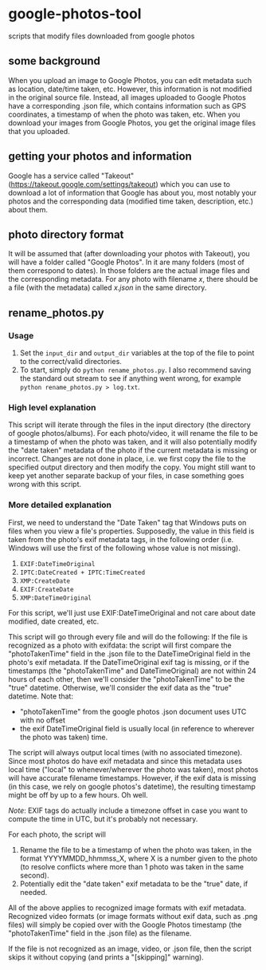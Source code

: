 # google-photos-tool
scripts that modify files downloaded from google photos

## some background
When you upload an image to Google Photos, you can edit metadata such as
location, date/time taken, etc. However, this information is not modified in
the original source file. Instead, all images uploaded to Google Photos have a
corresponding .json file, which contains information such as GPS coordinates,
a timestamp of when the photo was taken, etc. When you download your
images from Google Photos, you get the original image files that you uploaded.

## getting your photos and information
Google has a service called "Takeout"
(https://takeout.google.com/settings/takeout) which you can use to download a
lot of information that Google has about you, most notably your photos and the
corresponding data (modified time taken, description, etc.) about them.

## photo directory format
It will be assumed that (after downloading your photos with Takeout), you will
have a folder called "Google Photos". In it are many folders (most of them
correspond to dates). In those folders are the actual image files and the
corresponding metadata. For any photo with filename *x*, there should be a file
(with the metadata) called *x.json* in the same directory.

## rename_photos.py
### Usage
1. Set the `input_dir` and `output_dir` variables at the top of the file to
point to the correct/valid directories.
2. To start, simply do `python rename_photos.py`. I also recommend saving the
standard out stream to see if anything went wrong, for example
`python rename_photos.py > log.txt`.

### High level explanation
This script will iterate through the files in the input directory (the directory
of google photos/albums). For each photo/video, it will rename the file to be a
timestamp of when the photo was taken, and it will also potentially modify the
"date taken" metadata of the photo if the current metadata is missing or
incorrect. Changes are not done in place, i.e. we first copy the file to the
specified output directory and then modify the copy. You might still want to
keep yet another separate backup of your files, in case something goes wrong
with this script.

### More detailed explanation
First, we need to understand the "Date Taken" tag that Windows puts on files
when you view a file's properties. Supposedly, the value in this field is taken
from the photo's exif metadata tags, in the following order (i.e. Windows will
use the first of the following whose value is not missing).

1. `EXIF:DateTimeOriginal`
2. `IPTC:DateCreated + IPTC:TimeCreated`
3. `XMP:CreateDate`
4. `EXIF:CreateDate`
5. `XMP:DateTimeOriginal`

For this script, we'll just use EXIF:DateTimeOriginal and not care about
date modified, date created, etc.

This script will go through every file and will do the following:
If the file is recognized as a photo with exifdata: the script will first
compare the "photoTakenTime" field in the .json file to the DateTimeOriginal
field in the photo's exif metadata. If the DateTimeOriginal exif tag is missing,
or if the timestamps (the "photoTakenTime" and DateTimeOriginal) are not within
24 hours of each other, then we'll consider the "photoTakenTime" to be the
"true" datetime. Otherwise, we'll consider the exif data as the "true" datetime.
Note that:
- "photoTakenTime" from the google photos .json document uses UTC with no offset
- the exif DateTimeOriginal field is usually local (in reference to wherever
the photo was taken) time.

The script will always output local times (with no associated timezone). Since
most photos do have exif metadata and since this metadata uses local time
("local" to whenever/wherever the photo was taken), most photos will have
accurate filename timestamps. However, if the exif data is missing (in this
case, we rely on google photos's datetime), the resulting timestamp might be off
by up to a few hours. Oh well.

*Note*: EXIF tags do actually include a timezone offset in case you want to
compute the time in UTC, but it's probably not necessary.

For each photo, the script will
1. Rename the file to be a timestamp of when the photo was taken, in the format
YYYYMMDD_hhmmss_X, where X is a number given to the photo (to resolve conflicts
where more than 1 photo was taken in the same second).
2. Potentially edit the "date taken" exif metadata to be the "true" date, if
needed.

All of the above applies to recognized image formats with exif metadata.
Recognized video formats (or image formats without exif data, such as .png
files) will simply be copied over with the Google Photos timestamp (the
"photoTakenTime" field in the .json file) as the filename.

If the file is not recognized as an image, video, or .json file, then the
script skips it without copying (and prints a "\[skipping\]" warning).